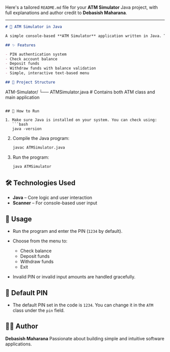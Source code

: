 Here's a tailored `README.md` file for your **ATM Simulator** Java project, with full explanations and author credit to **Debasish Maharana**.

---

```markdown
# 🏧 ATM Simulator in Java

A simple console-based **ATM Simulator** application written in Java. This program simulates basic ATM functionalities such as checking balance, depositing money, and withdrawing money with PIN-based authentication.

## ✨ Features

- PIN authentication system
- Check account balance
- Deposit funds
- Withdraw funds with balance validation
- Simple, interactive text-based menu

## 📂 Project Structure

```

ATM-Simulator/
└── ATMSimulator.java     # Contains both ATM class and main application

````

## 🚀 How to Run

1. Make sure Java is installed on your system. You can check using:
   ```bash
   java -version
````

2. Compile the Java program:

   ```bash
   javac ATMSimulator.java
   ```

3. Run the program:

   ```bash
   java ATMSimulator
   ```

## 🛠 Technologies Used

* **Java** – Core logic and user interaction
* **Scanner** – For console-based user input

## 📌 Usage

* Run the program and enter the PIN (`1234` by default).
* Choose from the menu to:

  * Check balance
  * Deposit funds
  * Withdraw funds
  * Exit
* Invalid PIN or invalid input amounts are handled gracefully.

## 🔐 Default PIN

* The default PIN set in the code is `1234`.
  You can change it in the `ATM` class under the `pin` field.

## 👨‍💻 Author

**Debasish Maharana**
Passionate about building simple and intuitive software applications.

